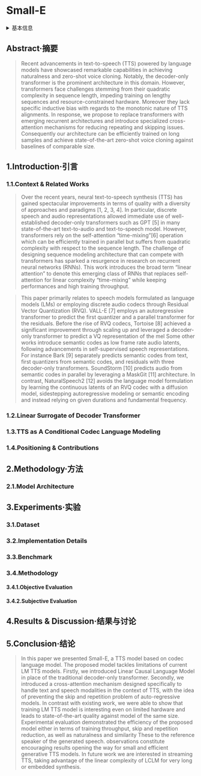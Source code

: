 # Small-E

<details>
<summary>基本信息</summary>

- 标题: Small-E: Small Language Model with Linear Attention for Efficient Speech Synthesis
- 作者:
  - [Théodor Lemerle](../../Authors/Théodor_Lemerle.md)
  - [Nicolas Obin](../../Authors/Nicolas_Obin.md)
  - [Axel Roebel](../../Authors/Axel_Roebel.md)
- 机构:
  - [索邦大学](../../Institutions/SorbonneU.md)
- 时间:
  - 预印时间: 2024.06.06 ArXiv v1
  - 更新笔记: 2024.06.10
- 发表:
  - [InterSpeech](../../Publications/InterSpeech.md) 
- 链接:
  - [ArXiv](https://arxiv.org/abs/2406.04467)
  - [DOI]()
  - [Github]()
  - [Demo]()
- 标签:
  - [语言模型](../../Tags/LanguageModel.md)
  - [语音合成](../../Tags/SpeechSynthesis.md)
  - [零样本](../../Tags/Zero-Shot.md)
- 页数: 5
- 引用: 34
- 被引: 0

</details>

## Abstract·摘要

> Recent advancements in text-to-speech (TTS) powered by language models have showcased remarkable capabilities in achieving naturalness and zero-shot voice cloning. Notably, the decoder-only transformer is the prominent architecture in this domain. However, transformers face challenges stemming from their quadratic complexity in sequence length, impeding training on lengthy sequences and resource-constrained hardware. Moreover they lack specific inductive bias with regards to the monotonic nature of TTS alignments. In response, we propose to replace transformers with emerging recurrent architectures and introduce specialized cross-attention mechanisms for reducing repeating and skipping issues. Consequently our architecture can be efficiently trained on long samples and achieve state-of-the-art zero-shot voice cloning against baselines of comparable size.

## 1.Introduction·引言

### 1.1.Context & Related Works

> Over the recent years, neural text-to-speech synthesis (TTS) has gained spectacular improvements in terms of quality with a diversity of approaches and paradigms [1, 2, 3, 4]. In particular, discrete speech and audio representations allowed immediate use of well-established decoder-only transformers such as GPT [5] in many state-of-the-art text-to-audio and text-to-speech model. However, transformers rely on the self-attention “time-mixing”[6] operation which can be efficiently trained in parallel but suffers from quadratic complexity with respect to the sequence length. The challenge of designing sequence modeling architecture that can compete with transformers has sparked a resurgence in research on recurrent neural networks (RNNs). This work introduces the broad term “linear attention” to denote this emerging class of RNNs that replaces self-attention for linear complexity “time-mixing” while keeping performances and high training throughput.

> This paper primarily relates to speech models formulated as language models (LMs) or employing discrete audio codecs through Residual Vector Quantization (RVQ). VALL-E [7] employs an autoregressive transformer to predict the first quantizer and a parallel transformer for the residuals. Before the rise of RVQ codecs, Tortoise [8] achieved a significant improvement through scaling up and leveraged a decoder-only transformer to predict a VQ representation of the mel Some other works introduce semantic codes as low frame rate audio latents, following advancements in self-supervised speech representations. For instance Bark [9] separately predicts semantic codes from text, first quantizers from semantic codes, and residuals with three decoder-only transformers. SoundStorm [10] predicts audio from semantic codes in parallel by leveraging a MaskGit [11] architecture. In contrast, NaturalSpeech2 [12] avoids the language model formulation by learning the continuous latents of an RVQ codec with a diffusion model, sidestepping autoregressive modeling or semantic encoding and instead relying on given durations and fundamental frequency.

### 1.2.Linear Surrogate of Decoder Transformer

### 1.3.TTS as A Conditional Codec Language Modeling

### 1.4.Positioning & Contributions

## 2.Methodology·方法

### 2.1.Model Architecture

## 3.Experiments·实验

### 3.1.Dataset

### 3.2.Implementation Details

### 3.3.Benchmark

### 3.4.Methodology

#### 3.4.1.Objective Evaluation

#### 3.4.2.Subjective Evaluation

## 4.Results & Discussion·结果与讨论

## 5.Conclusion·结论

> In this paper we presented Small-E, a TTS model based on codec language model. The proposed model tackles limitations of current LM TTS models. Firstly, we introduced Linear Causal Language Model in place of the traditional decoder-only transformer. Secondly, we introduced a cross-attention mechanism designed specifically to handle text and speech modalities in the context of TTS, with the idea of preventing the skip and repetition problem of auto-regressive models. In contrast with existing work, we were able to show that training LM TTS model is interesting even on limited hardware and leads to state-of-the-art quality against model of the same size. Experimental evaluation demonstrated the efficiency of the proposed model either in terms of training throughput, skip and repetition reduction, as well as naturalness and similarity These to the reference speaker of the generated speech. observations constitute encouraging results opening the way for small and efficient generative TTS models. In future work we are interested in streaming TTS, taking advantage of the linear complexity of LCLM for very long or embedded synthesis.